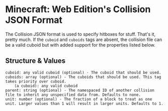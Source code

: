 # Minecraft: Web Edition's Collision JSON Format
The Collision JSON format is used to specify hitboxes for stuff. That's it, pretty much. If the `cuboid` and `cuboids` tags are absent, the collision file can be a valid cuboid but with added support for the properties listed below.

## Structure & Values
```
cuboid: any valid cuboid (optional) - The cuboid that should be used.
cuboids: array (optional) - The cuboids that should be used. This tag takes priority over cuboid.
    (a cuboid): any valid cuboid
parent: string (optional) - The namespaced ID of another collision file to inherit any unspecified data from. Defaults to none.
unit: number (optional) - The fraction of a block to treat as one unit. Larger values than 1 will result in larger units. Defaults to 1.
```
